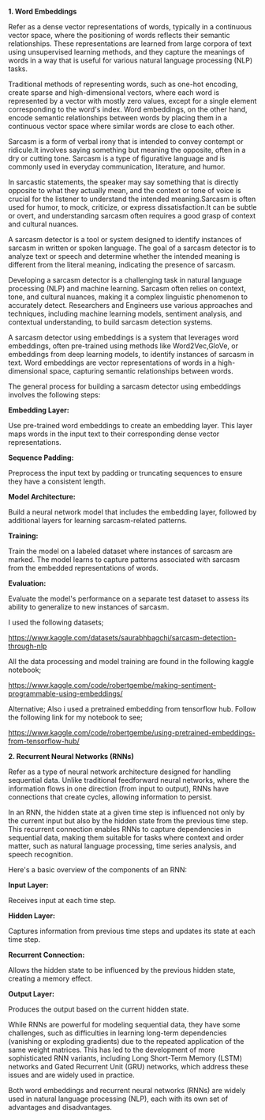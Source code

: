 **1. Word Embeddings**

Refer as a dense vector representations of words, typically in a continuous vector space, where the positioning of words reflects their semantic relationships. These representations are learned from large corpora of text using unsupervised learning methods, and they capture the meanings of words in a way that is useful for various natural language processing (NLP) tasks.

Traditional methods of representing words, such as one-hot encoding, create sparse and high-dimensional vectors, where each word is represented by a vector with mostly zero values, except for a single element corresponding to the word's index. Word embeddings, on the other hand, encode semantic relationships between words by placing them in a continuous vector space where similar words are close to each other.

Sarcasm is a form of verbal irony that is intended to convey contempt or ridicule.It involves saying something but meaning the opposite, often in a dry or cutting tone. Sarcasm is a type of figurative language and is commonly used in everyday communication, literature, and humor.

In sarcastic statements, the speaker may say something that is directly opposite to what they actually mean, and the context or tone of voice is crucial for the listener to understand the intended meaning.Sarcasm is often used for humor, to mock, criticize, or express dissatisfaction.It can be subtle or overt, and understanding sarcasm often requires a good grasp of context and cultural nuances.

A sarcasm detector is a tool or system designed to identify instances of sarcasm in written or spoken language. The goal of a sarcasm detector is to analyze text or speech and determine whether the intended meaning is different from the literal meaning, indicating the presence of sarcasm.

Developing a sarcasm detector is a challenging task in natural language processing (NLP) and machine learning. Sarcasm often relies on context, tone, and cultural nuances, making it a complex linguistic phenomenon to accurately detect. Researchers and Engineers use various approaches and techniques, including machine learning models, sentiment analysis, and contextual understanding, to build sarcasm detection systems.

A sarcasm detector using embeddings is a system that leverages word embeddings, often pre-trained using methods like Word2Vec,GloVe, or embeddings from deep learning models, to identify instances of sarcasm in text. Word embeddings are vector representations of words in a high-dimensional space, capturing semantic relationships between words.

The general process for building a sarcasm detector using embeddings involves the following steps:

**Embedding Layer:**

Use pre-trained word embeddings to create an embedding layer. This layer maps words in the input text to their corresponding dense vector representations.

**Sequence Padding:**

Preprocess the input text by padding or truncating sequences to ensure they have a consistent length.

**Model Architecture:**

Build a neural network model that includes the embedding layer, followed by additional layers for learning sarcasm-related patterns.

**Training:**

Train the model on a labeled dataset where instances of sarcasm are marked. The model learns to capture patterns associated with sarcasm from the embedded representations of words.

**Evaluation:**

Evaluate the model's performance on a separate test dataset to assess its ability to generalize to new instances of sarcasm.

I used the following datasets;

https://www.kaggle.com/datasets/saurabhbagchi/sarcasm-detection-through-nlp

All the data processing and model training are found in the following kaggle notebook;

https://www.kaggle.com/code/robertgembe/making-sentiment-programmable-using-embeddings/

Alternative; Also i used a pretrained embedding from tensorflow hub. Follow the following link for my notebook to see;

https://www.kaggle.com/code/robertgembe/using-pretrained-embeddings-from-tensorflow-hub/

**2. Recurrent Neural Networks (RNNs)**

Refer as a type of neural network architecture designed for handling sequential data. Unlike traditional feedforward neural networks, where the information flows in one direction (from input to output), RNNs have connections that create cycles, allowing information to persist.

In an RNN, the hidden state at a given time step is influenced not only by the current input but also by the hidden state from the previous time step. This recurrent connection enables RNNs to capture dependencies in sequential data, making them suitable for tasks where context and order matter, such as natural language processing, time series analysis, and speech recognition.

Here's a basic overview of the components of an RNN:

**Input Layer:**

Receives input at each time step.

**Hidden Layer:**

Captures information from previous time steps and updates its state at each time step.

**Recurrent Connection:**

Allows the hidden state to be influenced by the previous hidden state, creating a memory effect.

**Output Layer:**

Produces the output based on the current hidden state.

While RNNs are powerful for modeling sequential data, they have some challenges, such as difficulties in learning long-term dependencies (vanishing or exploding gradients) due to the repeated application of the same weight matrices. This has led to the development of more sophisticated RNN variants, including Long Short-Term Memory (LSTM) networks and Gated Recurrent Unit (GRU) networks, which address these issues and are widely used in practice.

Both word embeddings and recurrent neural networks (RNNs) are widely used in natural language processing (NLP), each with its own set of advantages and disadvantages.
